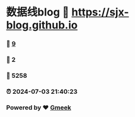 # 数据线blog :link: https://sjx-blog.github.io 
### :page_facing_up: [9](https://sjx-blog.github.io/tag.html) 
### :speech_balloon: 2 
### :hibiscus: 5258 
### :alarm_clock: 2024-07-03 21:40:23 
### Powered by :heart: [Gmeek](https://github.com/Meekdai/Gmeek)
